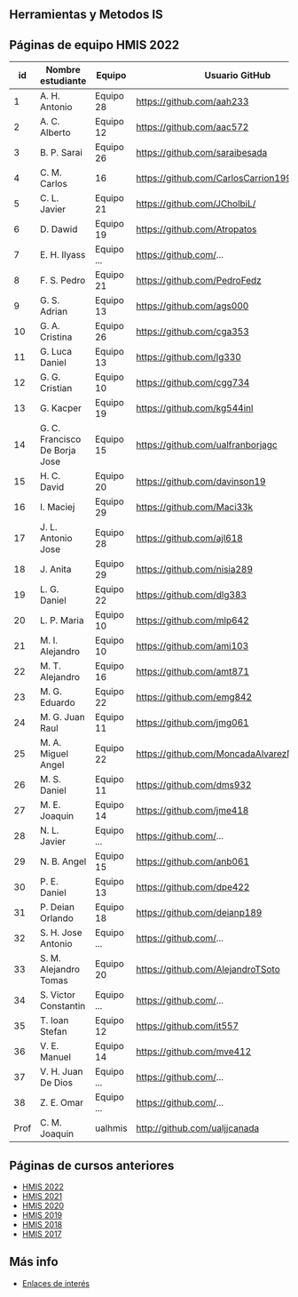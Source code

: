 ## Herramientas y Metodos IS

## Páginas de equipo HMIS 2022

id | Nombre estudiante  | Equipo | Usuario GitHub 
-- | ----------------- | ----------------- | ----------------- 
1	|	A. H. Antonio 	|	Equipo 28	|	https://github.com/aah233 
2	|	A. C. Alberto 	|	Equipo 12	|	https://github.com/aac572  
3	|	B. P. Sarai 	|	Equipo 26	|	https://github.com/saraibesada  
4	|	C. M. Carlos 	|	16	|	https://github.com/CarlosCarrion1998/  
5	|	C. L. Javier 	|	Equipo 21	|	https://github.com/JCholbiL/
6	|	D. Dawid 	|	Equipo 19	|	https://github.com/Atropatos  
7	|	E. H. Ilyass 	|	Equipo ...	|	https://github.com/...  
8	|	F. S. Pedro 	|	Equipo 21	|	https://github.com/PedroFedz
9	|	G. S. Adrian 	|	Equipo 13	|	https://github.com/ags000  
10	|	G. A. Cristina 	|	Equipo 26	|	https://github.com/cga353  
11	|	G. Luca Daniel 	|	Equipo 13	|	https://github.com/lg330  
12	|	G. G. Cristian 	|	Equipo 10	|	https://github.com/cgg734  
13	|	G. Kacper 	|	Equipo 19	|	https://github.com/kg544inl  
14	|	G. C. Francisco De Borja Jose 	|	Equipo 15	|	https://github.com/ualfranborjagc  
15	|	H. C. David 	|	Equipo 20	|	https://github.com/davinson19  
16	|	I. Maciej 	|	Equipo 29	|	https://github.com/Maci33k  
17	|	J. L. Antonio Jose 	|	Equipo 28	|	https://github.com/ajl618  
18	|	J. Anita 	|	Equipo 29	|	https://github.com/nisia289  
19	|	L. G. Daniel 	|	Equipo 22	|	https://github.com/dlg383  
20	|	L. P. Maria 	|	Equipo 10	|	https://github.com/mlp642 
21	|	M. I. Alejandro 	|	Equipo 10	|	https://github.com/ami103 
22	|	M. T. Alejandro 	|	Equipo 16	|	https://github.com/amt871  
23	|	M. G. Eduardo 	|	Equipo 22	|	https://github.com/emg842 
24	|	M. G. Juan Raul 	|	Equipo 11	|	https://github.com/jmg061  
25	|	M. A. Miguel Angel 	|	Equipo 22	|	https://github.com/MoncadaAlvarezMiguelAngel  
26	|	M. S. Daniel 	|	Equipo 11	|	https://github.com/dms932 
27	|	M. E. Joaquin 	|	Equipo 14	|	https://github.com/jme418
28	|	N. L. Javier 	|	Equipo ...	|	https://github.com/...  
29	|	N. B. Angel 	|	Equipo 15 	|	https://github.com/anb061  
30	|	P. E. Daniel 	|	Equipo 13	|	https://github.com/dpe422  
31	|	P. Deian Orlando 	|	Equipo 18	|	https://github.com/deianp189
32	|	S. H. Jose Antonio 	|	Equipo ...	|	https://github.com/...  
33	|	S. M. Alejandro Tomas 	|	Equipo 20	|	https://github.com/AlejandroTSoto  
34	|	S. Victor Constantin 	|	Equipo ...	|	https://github.com/...  
35	|	T. Ioan Stefan 	|	Equipo 12	|	https://github.com/it557
36	|	V. E. Manuel 	|	Equipo 14	|	https://github.com/mve412  
37	|	V. H. Juan De Dios 	|	Equipo ...	|	https://github.com/...  
38	|	Z. E. Omar 	|	Equipo ...	|	https://github.com/...  
Prof | C. M. Joaquin | ualhmis | http://github.com/ualjjcanada  |


## Páginas de cursos anteriores
* [HMIS 2022](index2022.md)
* [HMIS 2021](index2021.md)
* [HMIS 2020](index2020.md)
* [HMIS 2019](index2019.md)
* [HMIS 2018](index2018.md)
* [HMIS 2017](index2017.md)

## Más info
* [Enlaces de interés](enlaces.md)
